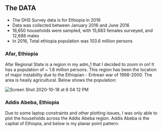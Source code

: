 ## The DATA

- The DHS Survey data is for Ethiopia in 2016
- Data was collected between January 2016 and June 2016
- 16,650 households were sampled, with 15,683 females surveyed, and 12,688 males
- In 2016, Total ethiopia population was 103.6 million persons

### Afar, Ethiopia

Afar Regional State is a region in my adm_1 that I decided to zoom in on! It has a population of ~ 1.8 million persons. This region has been the location of major instability due to the Ethiopian - Eritrean war of 1998-2000. The area is heaily agricultural. Below shows the population:

![Screen Shot 2020-10-18 at 6 04 12 PM](https://user-images.githubusercontent.com/60228374/96386967-ef11e680-116c-11eb-9e67-b4e2762b96c9.png)

### Addis Abeba, Ethiopia

Due to some laptop constraints and other plotting issues, I was only able to plot the households across the Addis Abeba region. Addis Abeba is the captial of Ethiopia, and below is my planar point pattern:

